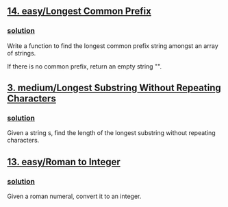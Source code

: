 ## [14. easy/Longest Common Prefix](https://leetcode.com/problems/longest-common-prefix/)
### [solution](https://github.com/Kospanulan/leetcode-solutions/blob/master/easy/14_longest_common_prefix.py)

Write a function to find the longest common prefix string amongst an array of strings.

If there is no common prefix, return an empty string "".

## [3. medium/Longest Substring Without Repeating Characters](https://leetcode.com/problems/longest-substring-without-repeating-characters/)
### [solution](https://github.com/Kospanulan/leetcode-solutions/blob/master/medium/3_longest_substr_wtht_rpt_char.py)

Given a string s, find the length of the longest substring without repeating characters.


## [13. easy/Roman to Integer](https://leetcode.com/problems/roman-to-integer/)
### [solution](https://github.com/Kospanulan/leetcode-solutions/blob/master/easy/13_roman_to_integer.py)

Given a roman numeral, convert it to an integer.



